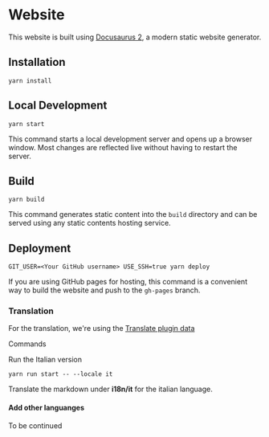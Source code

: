 # Website

This website is built using [Docusaurus 2](https://docusaurus.io/), a modern static website generator.

## Installation

```console
yarn install
```

## Local Development

```console
yarn start
```

This command starts a local development server and opens up a browser window. Most changes are reflected live without having to restart the server.

## Build

```console
yarn build
```

This command generates static content into the `build` directory and can be served using any static contents hosting service.

## Deployment

```console
GIT_USER=<Your GitHub username> USE_SSH=true yarn deploy
```

If you are using GitHub pages for hosting, this command is a convenient way to build the website and push to the `gh-pages` branch.

### Translation

For the translation, we're using the [Translate plugin data](https://docusaurus.io/docs/i18n/tutorial#translate-plugin-data)  

Commands

Run the Italian version

```
yarn run start -- --locale it
```

Translate the markdown under **i18n/it** for the italian language.

#### Add other languanges

To be continued